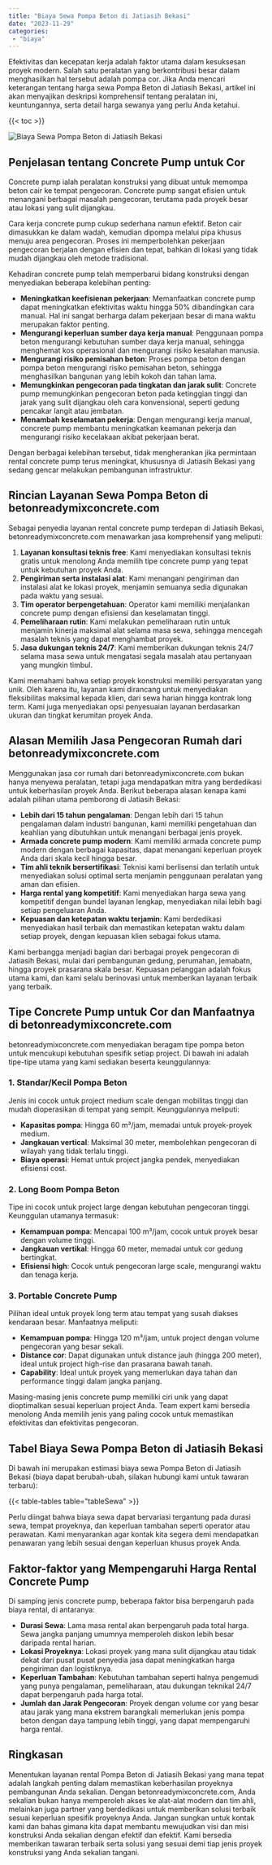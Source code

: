 ```yaml
---
title: "Biaya Sewa Pompa Beton di Jatiasih Bekasi"
date: "2023-11-29"
categories: 
 - "biaya"
---
```


Efektivitas dan kecepatan kerja adalah faktor utama dalam kesuksesan proyek modern. Salah satu peralatan yang berkontribusi besar dalam menghasilkan hal tersebut adalah pompa cor. Jika Anda mencari keterangan tentang harga sewa Pompa Beton di Jatiasih Bekasi, artikel ini akan menyajikan deskripsi komprehensif tentang peralatan ini, keuntungannya, serta detail harga sewanya yang perlu Anda ketahui.

{{< toc >}}

![Biaya Sewa Pompa Beton di Jatiasih Bekasi](https://betoncor8.github.io/pump/concrete-pump%20(24).png)

## Penjelasan tentang Concrete Pump untuk Cor

Concrete pump ialah peralatan konstruksi yang dibuat untuk memompa beton cair ke tempat pengecoran. Concrete pump sangat efisien untuk menangani berbagai masalah pengecoran, terutama pada proyek besar atau lokasi yang sulit dijangkau.

Cara kerja concrete pump cukup sederhana namun efektif. Beton cair dimasukkan ke dalam wadah, kemudian dipompa melalui pipa khusus menuju area pengecoran. Proses ini memperbolehkan pekerjaan pengecoran berjalan dengan efisien dan tepat, bahkan di lokasi yang tidak mudah dijangkau oleh metode tradisional.

Kehadiran concrete pump telah memperbarui bidang konstruksi dengan menyediakan beberapa kelebihan penting:

- **Meningkatkan keefisienan pekerjaan**: Memanfaatkan concrete pump dapat meningkatkan efektivitas waktu hingga 50% dibandingkan cara manual. Hal ini sangat berharga dalam pekerjaan besar di mana waktu merupakan faktor penting.
- **Mengurangi keperluan sumber daya kerja manual**: Penggunaan pompa beton mengurangi kebutuhan sumber daya kerja manual, sehingga menghemat kos operasional dan mengurangi risiko kesalahan manusia.
- **Mengurangi risiko pemisahan beton**: Proses pompa beton dengan pompa beton mengurangi risiko pemisahan beton, sehingga menghasilkan bangunan yang lebih kokoh dan tahan lama.
- **Memungkinkan pengecoran pada tingkatan dan jarak sulit**: Concrete pump memungkinkan pengecoran beton pada ketinggian tinggi dan jarak yang sulit dijangkau oleh cara konvensional, seperti gedung pencakar langit atau jembatan.
- **Menambah keselamatan pekerja**: Dengan mengurangi kerja manual, concrete pump membantu meningkatkan keamanan pekerja dan mengurangi risiko kecelakaan akibat pekerjaan berat.

Dengan berbagai kelebihan tersebut, tidak mengherankan jika permintaan rental concrete pump terus meningkat, khususnya di Jatiasih Bekasi yang sedang gencar melakukan pembangunan infrastruktur.

## Rincian Layanan Sewa Pompa Beton di betonreadymixconcrete.com

Sebagai penyedia layanan rental concrete pump terdepan di Jatiasih Bekasi, betonreadymixconcrete.com menawarkan jasa komprehensif yang meliputi:

1. **Layanan konsultasi teknis free**: Kami menyediakan konsultasi teknis gratis untuk menolong Anda memilih tipe concrete pump yang tepat untuk kebutuhan proyek Anda.
2. **Pengiriman serta instalasi alat**: Kami menangani pengiriman dan instalasi alat ke lokasi proyek, menjamin semuanya sedia digunakan pada waktu yang sesuai.
3. **Tim operator berpengetahuan**: Operator kami memiliki menjalankan concrete pump dengan efisiensi dan keselamatan tinggi.
4. **Pemeliharaan rutin**: Kami melakukan pemeliharaan rutin untuk menjamin kinerja maksimal alat selama masa sewa, sehingga mencegah masalah teknis yang dapat menghambat proyek.
5. **Jasa dukungan teknis 24/7**: Kami memberikan dukungan teknis 24/7 selama masa sewa untuk mengatasi segala masalah atau pertanyaan yang mungkin timbul.

Kami memahami bahwa setiap proyek konstruksi memiliki persyaratan yang unik. Oleh karena itu, layanan kami dirancang untuk menyediakan fleksibilitas maksimal kepada klien, dari sewa harian hingga kontrak long term. Kami juga menyediakan opsi penyesuaian layanan berdasarkan ukuran dan tingkat kerumitan proyek Anda.

## Alasan Memilih Jasa Pengecoran Rumah dari betonreadymixconcrete.com

Menggunakan jasa cor rumah dari betonreadymixconcrete.com bukan hanya menyewa peralatan, tetapi juga mendapatkan mitra yang berdedikasi untuk keberhasilan proyek Anda. Berikut beberapa alasan kenapa kami adalah pilihan utama pemborong di Jatiasih Bekasi:

- **Lebih dari 15 tahun pengalaman**: Dengan lebih dari 15 tahun pengalaman dalam industri bangunan, kami memiliki pengetahuan dan keahlian yang dibutuhkan untuk menangani berbagai jenis proyek.
- **Armada concrete pump modern**: Kami memiliki armada concrete pump modern dengan berbagai kapasitas, dapat menangani keperluan proyek Anda dari skala kecil hingga besar.
- **Tim ahli teknik bersertifikasi**: Teknisi kami berlisensi dan terlatih untuk menyediakan solusi optimal serta menjamin penggunaan peralatan yang aman dan efisien.
- **Harga rental yang kompetitif**: Kami menyediakan harga sewa yang kompetitif dengan bundel layanan lengkap, menyediakan nilai lebih bagi setiap pengeluaran Anda.
- **Kepuasan dan ketepatan waktu terjamin**: Kami berdedikasi menyediakan hasil terbaik dan memastikan ketepatan waktu dalam setiap proyek, dengan kepuasan klien sebagai fokus utama.

Kami berbangga menjadi bagian dari berbagai proyek pengecoran di Jatiasih Bekasi, mulai dari pembangunan gedung, perumahan, jemabatn, hingga proyek prasarana skala besar. Kepuasan pelanggan adalah fokus utama kami, dan kami selalu berinovasi untuk memberikan layanan terbaik yang terbaik.

## Tipe Concrete Pump untuk Cor dan Manfaatnya di betonreadymixconcrete.com

betonreadymixconcrete.com menyediakan beragam tipe pompa beton untuk mencukupi kebutuhan spesifik setiap project. Di bawah ini adalah tipe-tipe utama yang kami sediakan beserta keunggulannya:

### 1\. Standar/Kecil Pompa Beton

Jenis ini cocok untuk project medium scale dengan mobilitas tinggi dan mudah dioperasikan di tempat yang sempit. Keunggulannya meliputi:

- **Kapasitas pompa**: Hingga 60 m³/jam, memadai untuk proyek-proyek medium.
- **Jangkauan vertical**: Maksimal 30 meter, membolehkan pengecoran di wilayah yang tidak terlalu tinggi.
- **Biaya operasi**: Hemat untuk project jangka pendek, menyediakan efisiensi cost.

### 2\. Long Boom Pompa Beton

Tipe ini cocok untuk project large dengan kebutuhan pengecoran tinggi. Keunggulan utamanya termasuk:

- **Kemampuan pompa**: Mencapai 100 m³/jam, cocok untuk proyek besar dengan volume tinggi.
- **Jangkauan vertikal**: Hingga 60 meter, memadai untuk cor gedung bertingkat.
- **Efisiensi high**: Cocok untuk pengecoran large scale, mengurangi waktu dan tenaga kerja.

### 3\. Portable Concrete Pump

Pilihan ideal untuk proyek long term atau tempat yang susah diakses kendaraan besar. Manfaatnya meliputi:

- **Kemampuan pompa**: Hingga 120 m³/jam, untuk project dengan volume pengecoran yang besar sekali.
- **Distance cor**: Dapat digunakan untuk distance jauh (hingga 200 meter), ideal untuk project high-rise dan prasarana bawah tanah.
- **Capability**: Ideal untuk proyek yang memerlukan daya tahan dan performance tinggi dalam jangka panjang.

Masing-masing jenis concrete pump memiliki ciri unik yang dapat dioptimalkan sesuai keperluan project Anda. Team expert kami bersedia menolong Anda memilih jenis yang paling cocok untuk memastikan efektivitas dan efektivitas pengecoran.

## Tabel Biaya Sewa Pompa Beton di Jatiasih Bekasi

Di bawah ini merupakan estimasi biaya sewa Pompa Beton di Jatiasih Bekasi (biaya dapat berubah-ubah, silakan hubungi kami untuk tawaran terbaru):

{{< table-tables table="tableSewa" >}}

Perlu diingat bahwa biaya sewa dapat bervariasi tergantung pada durasi sewa, tempat proyeknya, dan keperluan tambahan seperti operator atau perawatan. Kami menyarankan agar kontak kita segera demi mendapatkan penawaran yang lebih sesuai dengan keperluan khusus proyek Anda.

## Faktor-faktor yang Mempengaruhi Harga Rental Concrete Pump

Di samping jenis concrete pump, beberapa faktor bisa berpengaruh pada biaya rental, di antaranya:

- **Durasi Sewa**: Lama masa rental akan berpengaruh pada total harga. Sewa jangka panjang umumnya memperoleh diskon lebih besar daripada rental harian.
- **Lokasi Proyeknya**: Lokasi proyek yang mana sulit dijangkau atau tidak dekat dari pusat pusat penyedia jasa dapat meningkatkan harga pengiriman dan logistiknya.
- **Keperluan Tambahan**: Kebutuhan tambahan seperti halnya pengemudi yang punya pengalaman, pemeliharaan, atau dukungan teknikal 24/7 dapat berpengaruh pada harga total.
- **Jumlah dan Jarak Pengecoran**: Proyek dengan volume cor yang besar atau jarak yang mana ekstrem barangkali memerlukan jenis pompa beton dengan daya tampung lebih tinggi, yang dapat mempengaruhi harga rental.

## Ringkasan

Menentukan layanan rental Pompa Beton di Jatiasih Bekasi yang mana tepat adalah langkah penting dalam memastikan keberhasilan proyeknya pembangunan Anda sekalian. Dengan betonreadymixconcrete.com, Anda sekalian bukan hanya memperoleh akses ke alat-alat modern dan tim ahli, melainkan juga partner yang berdedikasi untuk memberikan solusi terbaik sesuai keperluan spesifik proyeknya Anda. Jangan sungkan untuk kontak kami dan bahas gimana kita dapat membantu mewujudkan visi dan misi konstruksi Anda sekalian dengan efektif dan efektif. Kami bersedia memberikan tawaran terbaik serta solusi yang sesuai demi tiap jenis proyek konstruksi yang Anda sekalian tangani.
